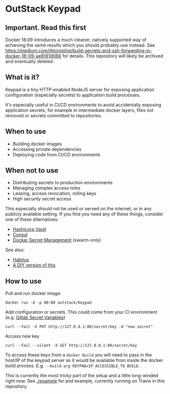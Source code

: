 # OutStack Keypad

## Important. Read this first

Docker 18.09 introduces a much cleaner, natively supported way of achieving the same results which you should probably use instead. See https://medium.com/@tonistiigi/build-secrets-and-ssh-forwarding-in-docker-18-09-ae8161d066 for details. This repository will likely be archived and eventually deleted.

## What is it? 

Keypad is a tiny HTTP-enabled NodeJS server for exposing application configuration (especially secrets) to application build processes.

It's especially useful in CI/CD environments to avoid accidentally exposing application secrets, for example in intermediate docker layers, files not removed or secrets committed to repositories.

## When to use

 - Building docker images
 - Accessing private dependencies
 - Deploying code from CI/CD environments

## When not to use

 - Distributing secrets to production environments
 - Managing complex access roles
 - Leasing, access revocation, rolling keys
 - High security secret access

This especially should not be used or served on the internet, or in any publicly available setting. If you find you need any of these things, consider one of these alternatives:

 - [Hashicorp Vault](https://www.vaultproject.io/)
 - [Consul](https://www.consul.io/)
 - [Docker Secret Management](https://docs.docker.com/engine/swarm/secrets/) (swarm-only)

See also:
 - [Habitus](http://www.habitus.io/)
 - [A DIY version of this](https://farazdagi.com/2016/using-ssh-private-keys-securely-when-building-docker-images/)

## How to use

Pull and run docker image:

    docker run -d -p 80:80 outstack/keypad
    
Add configuration or secrets. This could come from your CI environment (e.g. [Gitlab Secret Variables](https://docs.gitlab.com/ce/ci/variables/README.html#secret-variables))

    curl --fail -X PUT http://127.0.0.1:80/secret/key -d "new secret"

Access new key

    curl --fail --silent -X GET http://127.0.0.1:80/secret/key

To access these keys from a `docker build` you will need to pass in the host/IP of the keypad server
as it would be available from inside the docker build process. E.g. `--build-arg KEYPAD=IP_ACCESSIBLE_TO_BUILD` .

This is currently the most tricky part of the setup and a little long-winded right now. See [./example](./example) for
and example, currently running on Travis in this repository.



